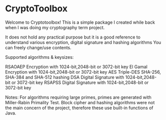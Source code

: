 # CryptoToolbox
Welcome to Cryptotoolbox!
This is a simple package I created while back when I was doing my cryptography term project.

It does not hold any practical purpose but it is a good reference to understand various encryption, digital signature and hashing algorithms
You can freely change/use contents.

Supported algorithms & keysizes:

RSAOAEP Encryption with 1024-bit,2048-bit or 3072-bit key
El Gamal Encryption with 1024-bit,2048-bit or 3072-bit key
AES
Triple-DES
SHA-256, SHA-384 and SHA-512 hashing
DSA Digital Signature with 1024-bit,2048-bit or 3072-bit key
RSAPSS Digital Signature with 1024-bit,2048-bit or 3072-bit key

Notes:
For algorithms requiring large primes, primes are generated with Miller-Rabin Primality Test.
Block cipher and hashing algorithms were not the main concern of the project, therefore these use built-in functions of Java.
